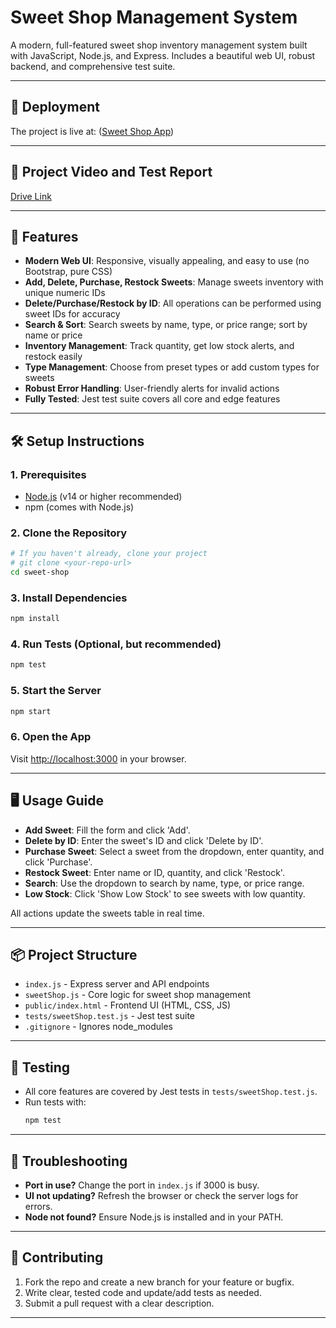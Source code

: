 # Sweet Shop Management System

A modern, full-featured sweet shop inventory management system built with JavaScript, Node.js, and Express. Includes a beautiful web UI, robust backend, and comprehensive test suite.

---

## 🚀 Deployment

The project is live at: ([Sweet Shop App](https://sweet-shop-vnma.onrender.com/))

---

## 🔗 Project Video and Test Report

[Drive Link](https://drive.google.com/drive/folders/1FhaN8OicRdUEPCdo_z3f5IWDdWe9PpO_)

---

## 🚀 Features

- **Modern Web UI**: Responsive, visually appealing, and easy to use (no Bootstrap, pure CSS)
- **Add, Delete, Purchase, Restock Sweets**: Manage sweets inventory with unique numeric IDs
- **Delete/Purchase/Restock by ID**: All operations can be performed using sweet IDs for accuracy
- **Search & Sort**: Search sweets by name, type, or price range; sort by name or price
- **Inventory Management**: Track quantity, get low stock alerts, and restock easily
- **Type Management**: Choose from preset types or add custom types for sweets
- **Robust Error Handling**: User-friendly alerts for invalid actions
- **Fully Tested**: Jest test suite covers all core and edge features

---

## 🛠️ Setup Instructions

### 1. Prerequisites
- [Node.js](https://nodejs.org/) (v14 or higher recommended)
- npm (comes with Node.js)

### 2. Clone the Repository
```sh
# If you haven't already, clone your project
# git clone <your-repo-url>
cd sweet-shop
```

### 3. Install Dependencies
```sh
npm install
```

### 4. Run Tests (Optional, but recommended)
```sh
npm test
```

### 5. Start the Server
```sh
npm start
```

### 6. Open the App
Visit [http://localhost:3000](http://localhost:3000) in your browser.

---

## 🖥️ Usage Guide

- **Add Sweet**: Fill the form and click 'Add'.
- **Delete by ID**: Enter the sweet's ID and click 'Delete by ID'.
- **Purchase Sweet**: Select a sweet from the dropdown, enter quantity, and click 'Purchase'.
- **Restock Sweet**: Enter name or ID, quantity, and click 'Restock'.
- **Search**: Use the dropdown to search by name, type, or price range.
- **Low Stock**: Click 'Show Low Stock' to see sweets with low quantity.

All actions update the sweets table in real time.

---

## 📦 Project Structure

- `index.js` - Express server and API endpoints
- `sweetShop.js` - Core logic for sweet shop management
- `public/index.html` - Frontend UI (HTML, CSS, JS)
- `tests/sweetShop.test.js` - Jest test suite
- `.gitignore` - Ignores node_modules

---


## 🧪 Testing

- All core features are covered by Jest tests in `tests/sweetShop.test.js`.
- Run tests with:
  ```sh
  npm test
  ```

---

## 📝 Troubleshooting

- **Port in use?** Change the port in `index.js` if 3000 is busy.
- **UI not updating?** Refresh the browser or check the server logs for errors.
- **Node not found?** Ensure Node.js is installed and in your PATH.

---

## 🤝 Contributing

1. Fork the repo and create a new branch for your feature or bugfix.
2. Write clear, tested code and update/add tests as needed.
3. Submit a pull request with a clear description.

---




